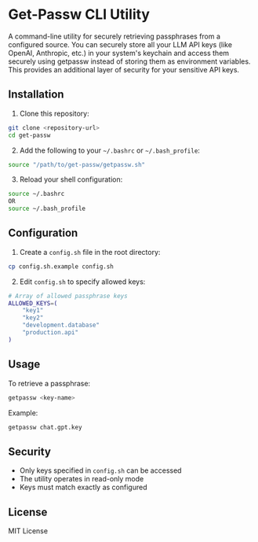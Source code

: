 # Get-Passw CLI Utility

A command-line utility for securely retrieving passphrases from a configured source.
You can securely store all your LLM API keys (like OpenAI, Anthropic, etc.) in your system's keychain and access them securely using getpassw instead of storing them as environment variables. This provides an additional layer of security for your sensitive API keys.

## Installation

1. Clone this repository:
```bash
git clone <repository-url>
cd get-passw
```

2. Add the following to your `~/.bashrc` or `~/.bash_profile`:
```bash
source "/path/to/get-passw/getpassw.sh"
```

3. Reload your shell configuration:
```bash
source ~/.bashrc
OR
source ~/.bash_profile
```

## Configuration

1. Create a `config.sh` file in the root directory:
```bash
cp config.sh.example config.sh
```

2. Edit `config.sh` to specify allowed keys:
```bash
# Array of allowed passphrase keys
ALLOWED_KEYS=(
    "key1"
    "key2"
    "development.database"
    "production.api"
)
```

## Usage

To retrieve a passphrase:
```bash
getpassw <key-name>
```

Example:
```bash
getpassw chat.gpt.key
```

## Security

- Only keys specified in `config.sh` can be accessed
- The utility operates in read-only mode
- Keys must match exactly as configured

## License

MIT License
